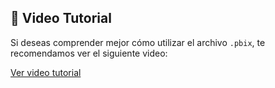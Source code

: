 ## 🎥 Video Tutorial

Si deseas comprender mejor cómo utilizar el archivo `.pbix`, te recomendamos ver el siguiente video:

[Ver video tutorial](https://drive.google.com/file/d/101JvdkP_DHKqTbOWlX-ZGFBFtnEBYvH3/view?usp=drive_link)
